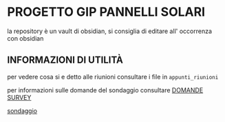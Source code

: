 #  PROGETTO GIP PANNELLI SOLARI

la repository è un vault di obsidian, si consiglia di editare all' occorrenza con obsidian
## INFORMAZIONI DI UTILITÀ

per vedere cosa si e detto alle riunioni consultare i file in `appunti_riunioni`

per informazioni sulle domande del sondaggio consultare  [DOMANDE SURVEY](DOMANDE%20SURVEY.md) 

[sondaggio](https://docs.google.com/forms/d/e/1FAIpQLSf65STY9c024gjaCL0ih_2n0CCFVqbAYwnpum_E9ns3wSv41g/formResponse)  